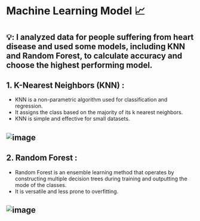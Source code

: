 # Machine Learning Model 📈
## 💡: I analyzed data for people suffering from heart disease and used some models, including KNN and Random Forest, to calculate accuracy and choose the highest performing model.

## 1. K-Nearest Neighbors (KNN) :
 * KNN is a non-parametric algorithm used for classification and regression.
 * It assigns the class based on the majority of its k nearest neighbors.
 * KNN is simple and effective for small datasets.
## ![image](https://github.com/user-attachments/assets/f490ce0f-7cc0-42bd-95c6-e14ee3a8dbe9)
##
## 2. Random Forest : 
 * Random Forest is an ensemble learning method that operates by constructing multiple decision trees during training and outputting the mode of the classes.
 * It is versatile and less prone to overfitting.
## ![image](https://github.com/user-attachments/assets/39935027-e33e-45fc-89fc-c025485688b2)






